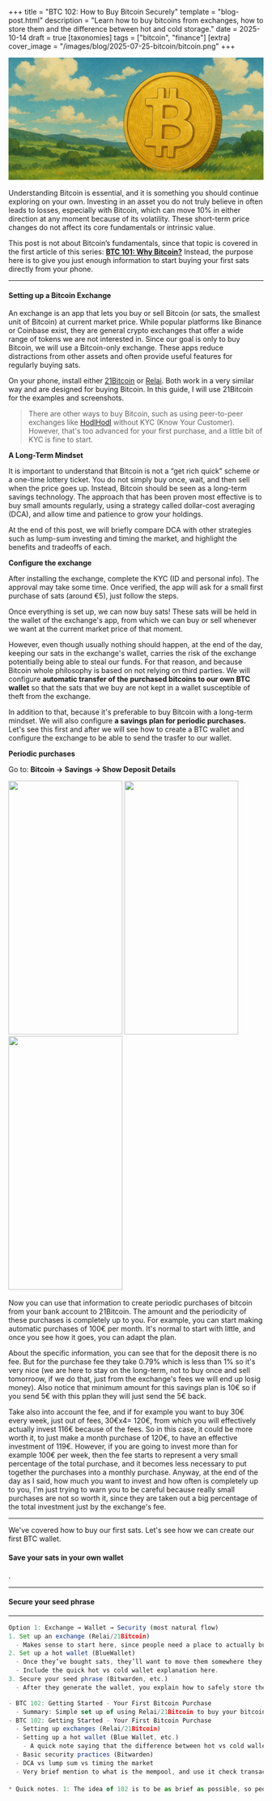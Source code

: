 +++
title = "BTC 102: How to Buy Bitcoin Securely"
template = "blog-post.html"
description = "Learn how to buy bitcoins from exchanges, how to store them and the difference between hot and cold storage."
date = 2025-10-14
draft = true
[taxonomies]
tags = ["bitcoin", "finance"]
[extra]
cover_image = "/images/blog/2025-07-25-bitcoin/bitcoin.png"
+++

![blog-cover](/images/blog/2025-07-25-bitcoin/bitcoin.png)

Understanding Bitcoin is essential, and it is something you should continue exploring on your own. Investing in an asset you do not truly believe in often leads to losses, especially with Bitcoin, which can move 10% in either direction at any moment because of its volatility. These short-term price changes do not affect its core fundamentals or intrinsic value.

This post is not about Bitcoin’s fundamentals, since that topic is covered in the first article of this series: <a class="link-text" target="_blank" href="https://cosmevalera.dev/blog/bitcoin/"><b>BTC 101: Why Bitcoin?</b></a> Instead, the purpose here is to give you just enough information to start buying your first sats directly from your phone.

---

<h4>Setting up a Bitcoin Exchange</h4>

<p>An exchange is an app that lets you buy or sell Bitcoin (or sats, the smallest unit of Bitcoin) at current market price. While popular platforms like Binance or Coinbase exist, they are general crypto exchanges that offer a wide range of tokens we are not interested in. Since our goal is only to buy Bitcoin, we will use a Bitcoin-only exchange. These apps reduce distractions from other assets and often provide useful features for regularly buying sats.</p>

<p>On your phone, install either <a target="_blank" href="https://play.google.com/store/apps/details?id=fior.digital21app">21Bitcoin</a> or <a target="_blank" href="https://play.google.com/store/apps/details?id=com.relai">Relai</a>. Both work in a very similar way and are designed for buying Bitcoin. In this guide, I will use 21Bitcoin for the examples and screenshots.</p>

> There are other ways to buy Bitcoin, such as using peer-to-peer exchanges like <a target="_blank" href="https://hodlhodl.com/">HodlHodl</a> without KYC (Know Your Customer). However, that's too advanced for your first purchase, and a little bit of KYC is fine to start.

<b>A Long-Term Mindset</b>

<p>It is important to understand that Bitcoin is not a “get rich quick” scheme or a one-time lottery ticket. You do not simply buy once, wait, and then sell when the price goes up. Instead, Bitcoin should be seen as a long-term savings technology. The approach that has been proven most effective is to buy small amounts regularly, using a strategy called dollar-cost averaging (DCA), and allow time and patience to grow your holdings.</p>

<p>At the end of this post, we will briefly compare DCA with other strategies such as lump-sum investing and timing the market, and highlight the benefits and tradeoffs of each.</p>  

<b>Configure the exchange</b>

<p>After installing the exchange, complete the KYC (ID and personal info). The approval may take some time. Once verified, the app will ask for a small first purchase of sats (around €5), just follow the steps.</p>

<p>Once everything is set up, we can now buy sats! These sats will be held in the wallet of the exchange's app, from which we can buy or sell whenever we want at the current market price of that moment.</p>

<p>However, even though usually nothing should happen, at the end of the day, keeping our sats in the exchange's wallet, carries the risk of the exchange potentially being able to steal our funds. For that reason, and because Bitcoin whole philosophy is based on not relying on third parties. We will configure <b> automatic transfer of the purchased bitcoins to our own BTC wallet</b> so that the sats that we buy are not kept in a wallet susceptible of theft from the exchange.</p>

<p>In addition to that, because it's preferable to buy Bitcoin with a long-term mindset. We will also configure <b> a savings plan for periodic purchases.</b> Let's see this first and after we will see how to create a BTC wallet and configure the exchange to be able to send the trasfer to our wallet.</p>

<b>Periodic purchases</b>
<p>Go to: <b>Bitcoin -> Savings -> Show Deposit Details</b></p>

<img src="/images/blog/2025-10-14-bitcoin-2/pp-1.jpg" width="225" height="500"></img>
<img src="/images/blog/2025-10-14-bitcoin-2/pp-2.jpg" width="225" height="500"></img>
<img src="/images/blog/2025-10-14-bitcoin-2/pp-3.jpg" width="225" height="500"></img>

<p>Now you can use that information to create periodic purchases of bitcoin from your bank account to 21Bitcoin. The amount and the periodicity of these purchases is completely up to you. For example, you can start making automatic purchases of 100€ per month. It's normal to start with little, and once you see how it goes, you can adapt the plan.</p>
<p>About the specific information, you can see that for the deposit there is no fee. But for the purchase fee they take 0.79% which is less than 1% so it's very nice (we are here to stay on the long-term, not to buy once and sell tomorroow, if we do that, just from the exchange's fees we will end up losig money). Also notice that minimum amount for this savings plan is 10€ so if you send 5€ with this pplan they will just send the 5€ back.</p>
<p>Take also into account the fee, and if for example you want to buy 30€ every week, just out of fees, 30€x4= 120€, from which you will effectively actually invest 116€ because of the fees. So in this case, it could be more worth it, to just make a month purchase of 120€, to have an effective investment of 119€. However, if you are going to invest more than for example 100€ per week, then the fee starts to represent a very small percentage of the total purchase, and it becomes less necessary to put together the purchases into a monthly purchase. Anyway, at the end of the day as I said, how much you want to invest and how often is completely up to you, I'm just trying to warn you to be careful because really small purchases are not so worth it, since they are taken out a big percentage of the total investment just by the exchange's fee.</p>
<!-- TODO: toda esta sección hacerla bastante más corta. Y todo lo de antes, mejorar como me estoy expresando -->
<!-- TODO: redondear las imagenes, ahí por ahí una clase de css, que afecta al blog-cover, esta: p:has(img[alt=blog-cover]) en blog-post.scss -->

---

<p>We've covered how to buy our first sats. Let's see how we can create our first BTC wallet.</p>

<h4>Save your sats in your own wallet</h4>

<p>.</p>

---

<h4>Secure your seed phrase</h4>

---


```js
Option 1: Exchange → Wallet → Security (most natural flow)
1. Set up an exchange (Relai/21Bitcoin)
  - Makes sense to start here, since people need a place to actually buy sats.
2. Set up a hot wallet (BlueWallet)
  - Once they’ve bought sats, they’ll want to move them somewhere they control.
  - Include the quick hot vs cold wallet explanation here.
3. Secure your seed phrase (Bitwarden, etc.)
  - After they generate the wallet, you explain how to safely store the seed.
```

```js
- BTC 102: Getting Started - Your First Bitcoin Purchase
  - Summary: Simple set up of using Relai/21Bitcoin to buy your bitcoins with DCA every month (DCA vs lump-sum vs timing the market (be brief, and why DCA is recommended in my opinion))
- BTC 102: Getting Started - Your First Bitcoin Purchase
  - Setting up exchanges (Relai/21Bitcoin)
  - Setting up a hot wallet (Blue Wallet, etc.)
    - A quick note saying that the difference between hot vs cold wallet is that cold wallets never ever interact with internet.
  - Basic security practices (Bitwarden)
  - DCA vs lump sum vs timing the market
  - Very brief mention to what is the mempool, and use it check transaction confirmation

* Quick notes. 1: The idea of 102 is to be as brief as possible, so people can actually start somewhere buying their first sats with just enough information.
```

